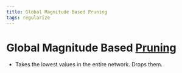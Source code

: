 ```yaml
---
title: Global Magnitude Based Pruning
tags: regularize
---
```


# Global Magnitude Based [Pruning](Pruning.md)
- Takes the lowest values in the entire network. Drops them.


































































































